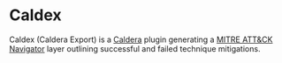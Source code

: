 # Caldex
Caldex (Caldera Export) is a [Caldera](https://github.com/mitre/caldera) plugin generating a [MITRE ATT&CK Navigator](https://github.com/mitre-attack/attack-navigator) layer outlining successful and failed technique mitigations.